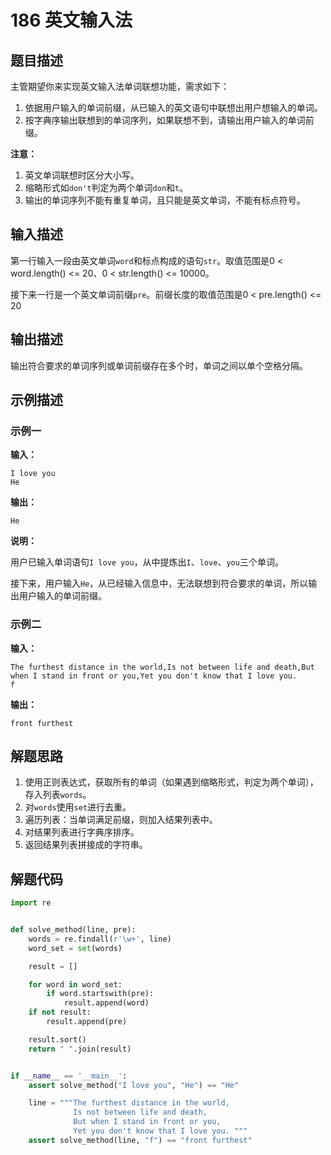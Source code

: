 # 186 英文输入法

## 题目描述

主管期望你来实现英文输入法单词联想功能，需求如下：

1. 依据用户输入的单词前缀，从已输入的英文语句中联想出用户想输入的单词。
2. 按字典序输出联想到的单词序列，如果联想不到，请输出用户输入的单词前缀。

**注意：**

1. 英文单词联想时区分大小写。
2. 缩略形式如`don't`判定为两个单词`don`和`t`。
3. 输出的单词序列不能有重复单词，且只能是英文单词，不能有标点符号。

## 输入描述

第一行输入一段由英文单词`word`和标点构成的语句`str`。取值范围是0 < word.length() <= 20、0 < str.length() <= 10000。

接下来一行是一个英文单词前缀`pre`。前缀长度的取值范围是0 < pre.length() <= 20

## 输出描述

输出符合要求的单词序列或单词前缀存在多个时，单词之间以单个空格分隔。 

## 示例描述

### 示例一

**输入：**

```text
I love you
He
```

**输出：**

```text
He
```

**说明：**

用户已输入单词语句`I love you`，从中提炼出`I`、`love`、`you`三个单词。

接下来，用户输入`He`，从已经输入信息中，无法联想到符合要求的单词，所以输出用户输入的单词前缀。

### 示例二

**输入：**

```text
The furthest distance in the world,Is not between life and death,But when I stand in front or you,Yet you don't know that I love you.
f
```

**输出：**

```text
front furthest
```

## 解题思路

1. 使用正则表达式，获取所有的单词（如果遇到缩略形式，判定为两个单词），存入列表`words`。
2. 对`words`使用`set`进行去重。
3. 遍历列表：当单词满足前缀，则加入结果列表中。
4. 对结果列表进行字典序排序。
5. 返回结果列表拼接成的字符串。

## 解题代码

```python
import re


def solve_method(line, pre):
    words = re.findall(r'\w+', line)
    word_set = set(words)

    result = []

    for word in word_set:
        if word.startswith(pre):
            result.append(word)
    if not result:
        result.append(pre)

    result.sort()
    return " ".join(result)


if __name__ == '__main__':
    assert solve_method("I love you", "He") == "He"

    line = """The furthest distance in the world,
              Is not between life and death,
              But when I stand in front or you,
              Yet you don't know that I love you. """
    assert solve_method(line, "f") == "front furthest"
```


